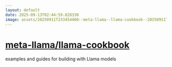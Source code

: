 ```yaml
---
layout: default
date: 2025-09-13T02:44:59.828330
image: assets/20250911T233454400--meta-llama--llama-cookbook--20250911T234728473--cropped.png
---
```


# [meta-llama/llama-cookbook](https://github.com/meta-llama/llama-cookbook)

examples and guides for building with Llama models
